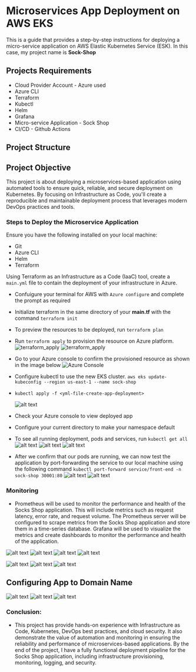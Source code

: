 # Microservices App Deployment on AWS EKS
This is a guide that provides a step-by-step instructions for deploying a micro-service application on AWS Elastic Kubernetes Service (ESK). In this case, my project name is **Sock-Shop**

## Projects Requirements
- Cloud Provider Account - Azure used
- Azure CLI
- Terraform
- Kubectl
- Helm
- Grafana
- Micro-service Application - Sock Shop
- CI/CD - Github Actions

## Project Structure
## Project Objective
This project is about deploying a microservices-based application using automated tools to ensure quick, reliable, and secure deployment on Kubernetes. By focusing on Infrastructure as Code, you'll create a reproducible and maintainable deployment process that leverages modern DevOps practices and tools.

### Steps to Deploy the Microservice Application
Ensure you have the following installed on your local machine:
- Git
- Azure CLI
- Helm
- Terraform


Using Terraform as an Infrastructure as a Code (IaaC) tool, create a `main.yml` file  to contain the deployment of your infrastructure in Azure. 

- Confuigure your terminal for AWS with `Azure configure`  and complete the prompt as required
- Initialize terraform in the same directory of your **main.tf**  with the command `terraform init`
- To preview the resources to be deployed, run `terraform plan`
- Run `terraform apply` to provision the resource on Azure platform.
![terraform_apply](images/apply1a.JPG)
![terraform_apply](images/apply1b.JPG)
- Go to your Azure console to confirm the provisioned resource as shown in the image below
![Azure Console](images/capture1a.JPG)

- Configure kubectl to use the new EKS cluster.
`aws eks update-kubeconfig --region us-east-1 --name sock-shop`
- `kubectl apply -f <yml-file-create-app-deployment>`
  
    ![alt text](images/capture1b.JPG)
- Check your Azure console to view deployed app


- Configure your current directory to make your namespace default 


- To see all running deployment, pods and services, run `kubectl get all`
  ![alt text](images/capture1a.JPG)
  ![alt text](images/capture1b.JPG)
    ![alt text](images/capture1c.JPG)
- After we confirm that our pods are running, we can now test the application by port-forwarding the service to our local machine using the following command `kubectl port-forward service/front-end -n sock-shop 30001:80`
 ![alt text](images/capture1d.JPG)
  ![alt text](images/capture1d.JPG)

### Monitoring
- Prometheus will be used to monitor the performance and health of the Socks Shop application. This will include metrics such as request latency, error rate, and request volume. The Prometheus server will be configured to scrape metrics from the Socks Shop application and store them in a time-series database. Grafana will be used to visualize the metrics and create dashboards to monitor the performance and health of the application.

![alt text](images/grap1.JPG)
![alt text](images/grap1a.JPG)
![alt text](images/grap1b.JPG)
![alt text](images/grap1c.JPG)

![alt text](images/plan1a.JPG)
![alt text](images/plan1b.JPG)
![alt text](images/plan1c.JPG)



## Configuring App to Domain Name
![alt text](images/deploy1.JPG)
![alt text](images/grap1c.JPG)
![alt text](images/prom1.JPG)


### Conclusion:
- This project has provide hands-on experience with Infrastructure as Code, Kubernetes, DevOps best practices, and cloud security. It also demonstrate the value of automation and monitoring in ensuring the reliability and performance of microservices-based applications. By the end of the project, I have a fully functional deployment pipeline for the Socks Shop application, including infrastructure provisioning, monitoring, logging, and security.


